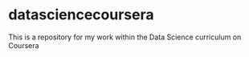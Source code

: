 # datasciencecoursera
This is a repository for my work within the Data Science curriculum on Coursera
